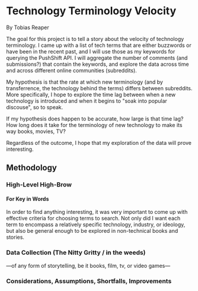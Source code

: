 # Technology Terminology Velocity

By Tobias Reaper

The goal for this project is to tell a story about the velocity of technology terminology. I came up with a list of tech terms that are either buzzwords or have been in the recent past, and I will use those as my keywords for querying the PushShift API. I will aggregate the number of comments (and submissions?) that contain the keywords, and explore the data across time and across different online communities (subreddits).

My hypothesis is that the rate at which new terminology (and by transferrence, the technology behind the terms) differs between subreddits. More specifically, I hope to explore the time lag between when a new technology is introduced and when it begins to "soak into popular discouse", so to speak.

If my hypothesis does happen to be accurate, how large is that time lag? How long does it take for the terminology of new technology to make its way books, movies, TV?

Regardless of the outcome, I hope that my exploration of the data will prove interesting.

## Methodology

### High-Level High-Brow

#### For Key in Words

In order to find anything interesting, it was very important to come up with effective criteria for choosing terms to search. Not only did I want each term to encompass a relatively specific technology, industry, or ideology, but also be general enough to be explored in non-technical books and stories.

### Data Collection (The Nitty Gritty / in the weeds)

—of any form of storytelling, be it books, film, tv, or video games—

### Considerations, Assumptions, Shortfalls, Improvements


